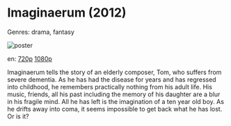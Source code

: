 # Imaginaerum (2012)

Genres: drama, fantasy

![poster](http://image.tmdb.org/t/p/w500/hpieMxAsLJyieJeLCJv6n6h3Cpr.jpg)

en:
  [720p](magnet:?xt=urn:btih:CE8B38B19E84715C573C07D55FAA26754773F925&tr=udp://glotorrents.pw:6969/announce&tr=udp://tracker.opentrackr.org:1337/announce&tr=udp://torrent.gresille.org:80/announce&tr=udp://tracker.openbittorrent.com:80&tr=udp://tracker.coppersurfer.tk:6969&tr=udp://tracker.leechers-paradise.org:6969&tr=udp://p4p.arenabg.ch:1337&tr=udp://tracker.internetwarriors.net:1337)
  [1080p](magnet:?xt=urn:btih:FDCFC72861B41383FD84311E3CBC13AB33EF2849&tr=udp://glotorrents.pw:6969/announce&tr=udp://tracker.opentrackr.org:1337/announce&tr=udp://torrent.gresille.org:80/announce&tr=udp://tracker.openbittorrent.com:80&tr=udp://tracker.coppersurfer.tk:6969&tr=udp://tracker.leechers-paradise.org:6969&tr=udp://p4p.arenabg.ch:1337&tr=udp://tracker.internetwarriors.net:1337)
  


Imaginaerum tells the story of an elderly composer, Tom, who suffers from severe dementia. As he has had the disease for years and has regressed into childhood, he remembers practically nothing from his adult life. His music, friends, all his past including the memory of his daughter are a blur in his fragile mind. All he has left is the imagination of a ten year old boy. As he drifts away into coma, it seems impossible to get back what he has lost. Or is it?